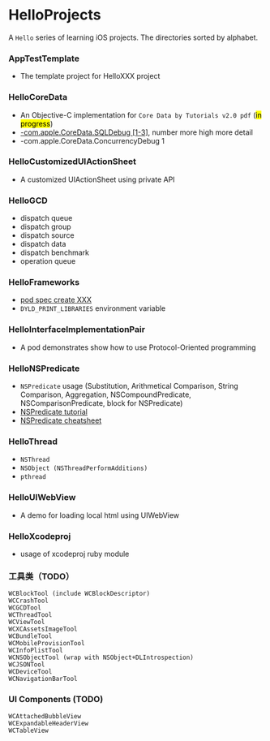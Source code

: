 # HelloProjects
A `Hello` series of learning iOS projects. The directories sorted by alphabet.

### AppTestTemplate
* The template project for HelloXXX project

### HelloCoreData
* An Objective-C implementation for `Core Data by Tutorials v2.0 pdf` (<mark>in progress</mark>)
* [-com.apple.CoreData.SQLDebug [1-3]](http://nshipster.com/launch-arguments-and-environment-variables/), number more high more detail
* -com.apple.CoreData.ConcurrencyDebug 1

### HelloCustomizedUIActionSheet
* A customized UIActionSheet using private API

### HelloGCD

* dispatch queue
* dispatch group
* dispatch source
* dispatch data
* dispatch benchmark
* operation queue

### HelloFrameworks

* [pod spec create XXX](https://macteo.it/xcode/2016/10/18/dynamic-framework-with-cocoapods-support.html)
* `DYLD_PRINT_LIBRARIES` environment variable

### HelloInterfaceImplementationPair
* A pod demonstrates show how to use Protocol-Oriented programming

### HelloNSPredicate
* `NSPredicate` usage (Substitution, Arithmetical Comparison, String Comparison, Aggregation, NSCompoundPredicate, NSComparisonPredicate, block for NSPredicate)
* [NSPredicate tutorial](http://nshipster.com/nspredicate/)
* [NSPredicate cheatsheet](https://academy.realm.io/posts/nspredicate-cheatsheet/)

### HelloThread

* `NSThread`
* `NSObject (NSThreadPerformAdditions)`
* `pthread`

### HelloUIWebView
* A demo for loading local html using UIWebView

### HelloXcodeproj

* usage of xcodeproj ruby module

### 工具类（TODO）

```
WCBlockTool (include WCBlockDescriptor)
WCCrashTool
WCGCDTool
WCThreadTool
WCViewTool
WCXCAssetsImageTool
WCBundleTool
WCMobileProvisionTool
WCInfoPlistTool
WCNSObjectTool (wrap with NSObject+DLIntrospection)
WCJSONTool
WCDeviceTool
WCNavigationBarTool
```

### UI Components (TODO)

```
WCAttachedBubbleView
WCExpandableHeaderView
WCTableView
```

